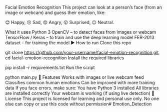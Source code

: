 Facial Emotion Recognition
This project can look at a person’s face (from an image or webcam) and guess their emotion, like:

😊 Happy, 😢 Sad, 😡 Angry, 😮 Surprised, 😐 Neutral.

What it uses
Python 3
OpenCV – to detect faces from images or webcam
TensorFlow / Keras – to train and use the deep learning model
FER-2013 dataset – for training the model
▶️ How to run
Clone this repo

git clone https://github.com/your-username/facial-emotion-recognition.git
cd facial-emotion-recognition
Install the required libraries

pip install -r requirements.txt
Run the script

python main.py
📌 Features
Works with images or live webcam feed
Classifies common human emotions
Can be improved with more training data
If you face errors, make sure:
You have Python 3 installed
All libraries are installed correctly
Your webcam is working (if using live detection)
📜 License
This project is licensed for learning and personal use only. No one else can copy or use this code without permission# Emotion_Detection
